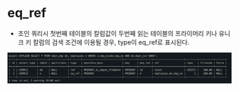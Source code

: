 # eq_ref

- 조인 쿼리시 첫번째 테이블의 칼럼값이 두번째 읽는 테이블의 프라이머리 키나 유니크 키 칼럼의 검색 조건에 이용될 경우, type이 eq_ref로 표시된다.

![img](./img/10.3.5.3.png)